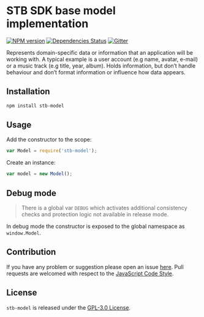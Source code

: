 STB SDK base model implementation
=================================

[![NPM version](https://img.shields.io/npm/v/stb-model.svg?style=flat-square)](https://www.npmjs.com/package/stb-model)
[![Dependencies Status](https://img.shields.io/david/stbsdk/model.svg?style=flat-square)](https://david-dm.org/stbsdk/model)
[![Gitter](https://img.shields.io/badge/gitter-join%20chat-blue.svg?style=flat-square)](https://gitter.im/DarkPark/stb)


Represents domain-specific data or information that an application will be working with.
A typical example is a user account (e.g name, avatar, e-mail) or a music track (e.g title, year, album).
Holds information, but don’t handle behaviour and don’t format information or influence how data appears.


## Installation

```bash
npm install stb-model
```


## Usage

Add the constructor to the scope:

```js
var Model = require('stb-model');
```

Create an instance:

```js
var model = new Model();
```


## Debug mode

> There is a global var `DEBUG` which activates additional consistency checks and protection logic not available in release mode.

In debug mode the constructor is exposed to the global namespace as `window.Model`.


## Contribution

If you have any problem or suggestion please open an issue [here](https://github.com/stbsdk/model/issues).
Pull requests are welcomed with respect to the [JavaScript Code Style](https://github.com/DarkPark/jscs).


## License

`stb-model` is released under the [GPL-3.0 License](http://opensource.org/licenses/GPL-3.0).

